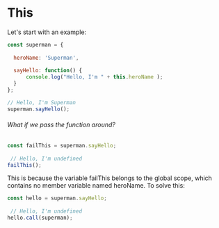 # This


Let's start with an example:
```javascript
const superman = {
 
  heroName: 'Superman',  
 
  sayHello: function() {
      console.log("Hello, I'm " + this.heroName );
  }  
};

// Hello, I'm Superman
superman.sayHello();  
```

###### What if we pass the function around?
```javascript
const failThis = superman.sayHello;
 
 // Hello, I'm undefined
failThis();
```
This is because the variable failThis belongs to the global scope, which contains no member variable named heroName. To solve this:
```javascript
const hello = superman.sayHello;
 
 // Hello, I'm undefined
hello.call(superman);
```